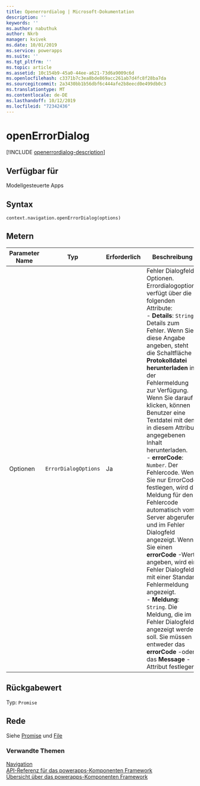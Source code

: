 ```yaml
---
title: Openerrordialog | Microsoft-Dokumentation
description: ''
keywords: ''
ms.author: nabuthuk
author: Nkrb
manager: kvivek
ms.date: 10/01/2019
ms.service: powerapps
ms.suite: ''
ms.tgt_pltfrm: ''
ms.topic: article
ms.assetid: 10c154b9-45a0-44ee-a621-73d6a9009c6d
ms.openlocfilehash: c3371b7c3ea8bde869acc261ab7d4fc8f28ba7da
ms.sourcegitcommit: 2a3430bb1b56dbf6c444afe2b8eecd0e499db0c3
ms.translationtype: MT
ms.contentlocale: de-DE
ms.lasthandoff: 10/12/2019
ms.locfileid: "72342436"
---
```

# <a name="openerrordialog"></a>openErrorDialog

[!INCLUDE [openerrordialog-description](includes/openerrordialog-description.md)]

## <a name="available-for"></a>Verfügbar für 

Modellgesteuerte Apps

## <a name="syntax"></a>Syntax

`context.navigation.openErrorDialog(options)`

## <a name="parameters"></a>Metern

| Parameter Name|Typ|Erforderlich|Beschreibung|
| ------------- |----|--------|-----------|
|Optionen|`ErrorDialogOptions`|Ja|Fehler Dialogfeld Optionen. Errordialogoptions verfügt über die folgenden Attribute: <br/>- **Details**: `String`. Details zum Fehler. Wenn Sie diese Angabe angeben, steht die Schaltfläche **Protokolldatei herunterladen** in der Fehlermeldung zur Verfügung. Wenn Sie darauf klicken, können Benutzer eine Textdatei mit dem in diesem Attribut angegebenen Inhalt herunterladen.<br/>- **errorCode**: `Number`. Der Fehlercode. Wenn Sie nur ErrorCode festlegen, wird die Meldung für den Fehlercode automatisch vom Server abgerufen und im Fehler Dialogfeld angezeigt. Wenn Sie einen **errorCode** -Wert angeben, wird ein Fehler Dialogfeld mit einer Standard Fehlermeldung angezeigt.<br/>- **Meldung**: `String`. Die Meldung, die im Fehler Dialogfeld angezeigt werden soll. Sie müssen entweder das **errorCode** -oder das **Message** -Attribut festlegen.|

## <a name="return-value"></a>Rückgabewert

Typ: `Promise`

## <a name="remarks"></a>Rede

Siehe [Promise](https://developer.mozilla.org/docs/Web/JavaScript/reference/Global_Objects/Promise) und [File](https://developer.mozilla.org/docs/Web/API/File)


### <a name="related-topics"></a>Verwandte Themen

[Navigation](../navigation.md)<br/>
[API-Referenz für das powerapps-Komponenten Framework](../../reference/index.md)<br/>
[Übersicht über das powerapps-Komponenten Framework](../../overview.md)